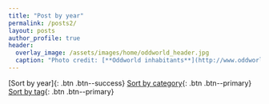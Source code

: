 ```yaml
---
title: "Post by year"
permalink: /posts2/
layout: posts
author_profile: true
header:
  overlay_image: /assets/images/home/oddworld_header.jpg
  caption: "Photo credit: [**Oddworld inhabitants**](http://www.oddworld.com/)"
---
```

[Sort by year]{: .btn .btn--success} [Sort by category](/categories){: .btn .btn--primary} [Sort by tag](/tags){: .btn .btn--primary}

